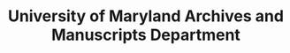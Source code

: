 ---
layout: repo
title: "University of Maryland Archives and Manuscripts Department"
id: 1807
permalink: repos/1807/
---
